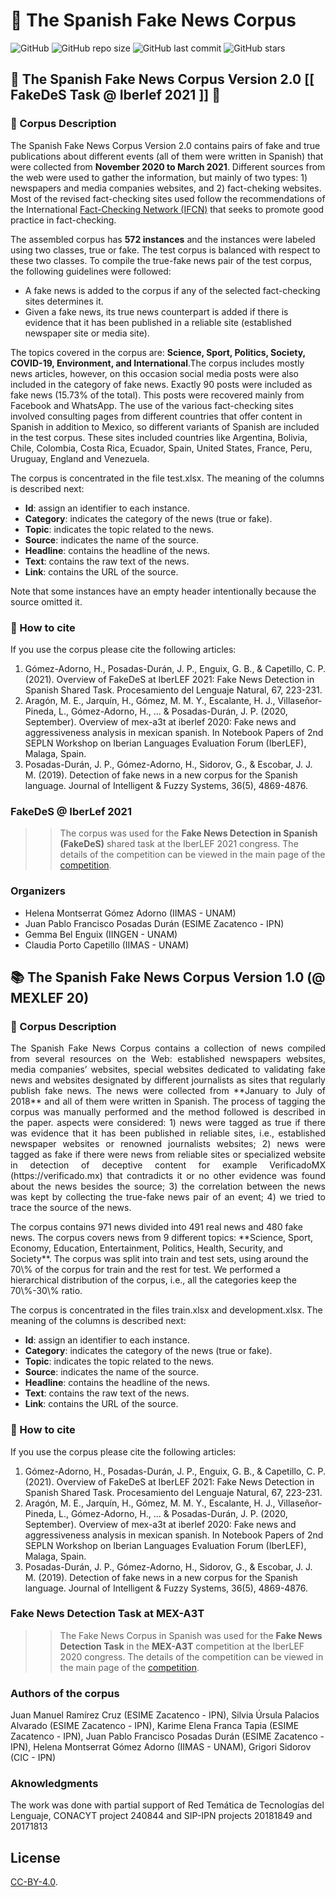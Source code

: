 # :newspaper: The Spanish Fake News Corpus
![GitHub](https://img.shields.io/github/license/jpposadas/FakeNewsCorpusSpanish)
![GitHub repo size](https://img.shields.io/github/repo-size/jpposadas/FakeNewsCorpusSpanish)
![GitHub last commit](https://img.shields.io/github/last-commit/jpposadas/FakeNewsCorpusSpanish)
![GitHub stars](https://img.shields.io/github/stars/jpposadas/FakeNewsCorpusSpanish)


## :loudspeaker: The Spanish Fake News Corpus Version 2.0 [[ FakeDeS Task @ Iberlef 2021 ]] :metal:
 
### :page_facing_up: Corpus Description
The Spanish Fake News Corpus Version 2.0 contains pairs of fake and true publications about different events (all of them were written in Spanish) that were collected from **November 2020 to March 2021**. Different sources from the web were used to gather the information, but mainly of two types: 1) newspapers and media companies websites, and 2) fact-cheking websites. Most of the revised fact-checking sites used follow the recommendations of the International [Fact-Checking Network (IFCN)](https://ifcncodeofprinciples.poynter.org/) that seeks to promote good practice in fact-checking.
  
The assembled corpus has **572 instances** and the instances were labeled using two classes, true or fake. The test corpus is balanced with respect to these two classes. To compile the true-fake news pair of the test corpus, the following guidelines were followed:
- A fake news is added to the corpus if any of the selected fact-checking sites determines it.
- Given a fake news, its true news counterpart is added if there is evidence that it has been published in a reliable site (established newspaper site or media site).

The topics covered in the corpus are: **Science, Sport, Politics, Society, COVID-19, Environment, and International**.The corpus includes mostly news articles, however, on this occasion social media posts were also included in the category of fake news. Exactly 90 posts were included as fake news (15.73\% of the total). This posts were recovered mainly from Facebook and WhatsApp. The use of the various fact-checking sites involved consulting pages from different countries that offer content in Spanish in addition to Mexico, so different variants of Spanish are included in the test corpus. These sites included countries like Argentina, Bolivia, Chile, Colombia, Costa Rica, Ecuador, Spain, United States, France, Peru, Uruguay, England and Venezuela.

The corpus is concentrated in the file test.xlsx. The meaning of the columns is described next:
<ul>
  <li><b>Id</b>: assign an identifier to each instance.</li>
  <li><b>Category</b>: indicates the category of the news (true or fake).</li>
  <li><b>Topic</b>: indicates the topic related to the news.</li>
  <li><b>Source</b>: indicates the name of the source.</li>
  <li><b>Headline</b>: contains the headline of the news.</li>
  <li><b>Text</b>: contains the raw text of the news.</li>
  <li><b>Link</b>: contains the URL of the source.</li>
</ul>

Note that some instances have an empty header intentionally because the source omitted it.

### :pencil: How to cite
If you use the corpus please cite the following articles:

1) Gómez-Adorno, H., Posadas-Durán, J. P., Enguix, G. B., & Capetillo, C. P. (2021). Overview of FakeDeS at IberLEF 2021: Fake News Detection in Spanish Shared Task. Procesamiento del Lenguaje Natural, 67, 223-231.
2) Aragón, M. E., Jarquín, H., Gómez, M. M. Y., Escalante, H. J., Villaseñor-Pineda, L., Gómez-Adorno, H., ... & Posadas-Durán, J. P. (2020, September). Overview of mex-a3t at iberlef 2020: Fake news and aggressiveness analysis in mexican spanish. In Notebook Papers of 2nd SEPLN Workshop on Iberian Languages Evaluation Forum (IberLEF), Malaga, Spain.
3) Posadas-Durán, J. P., Gómez-Adorno, H., Sidorov, G., & Escobar, J. J. M. (2019). Detection of fake news in a new corpus for the Spanish language. Journal of Intelligent & Fuzzy Systems, 36(5), 4869-4876.


### FakeDeS @ IberLef 2021 
>> The corpus was used for the **Fake News Detection in Spanish (FakeDeS)** shared task at the IberLEF 2021 congress. The details of the competition can be viewed in the main page of the [competition](https://sites.google.com/view/fakedes).

### Organizers
- Helena Montserrat Gómez Adorno (IIMAS - UNAM)
- Juan Pablo Francisco Posadas Durán (ESIME Zacatenco - IPN)
- Gemma Bel Enguix (IINGEN - UNAM)
- Claudia Porto Capetillo (IIMAS - UNAM)

## :books: The Spanish Fake News Corpus Version 1.0 (@ MEXLEF 20)
### :page_facing_up: Corpus Description
<p style='text-align: justify;'>
The Spanish Fake News Corpus contains a collection of news compiled from several resources on the Web: established newspapers websites, media companies’ websites, special websites dedicated to validating fake news and websites designated by different journalists as sites that regularly publish fake news. The news were collected from **January to July of 2018** and all of them were written in Spanish. The process of tagging the corpus was manually performed and the method followed is described in the paper.
aspects were considered: 1) news were tagged as true if there was evidence that it has been published in reliable sites, i.e., established newspaper websites or renowned journalists websites; 2) news were tagged as fake if there were news from reliable sites or specialized website in detection of deceptive content for example VerificadoMX (https://verificado.mx)  that contradicts it or no other evidence was found about the news besides the source; 3) the correlation between the news was kept by collecting the true-fake news pair of an event; 4) we tried to trace the source of the news.
</p>
The corpus contains 971 news divided into 491 real news and 480 fake news. The corpus covers news from 9 different topics: **Science, Sport, Economy, Education, Entertainment, Politics, Health, Security, and Society**. The corpus was split into train and test sets, using around the 70\% of the corpus for train and the rest for test. We performed a hierarchical distribution of the corpus, i.e., all the categories keep the 70\%-30\% ratio.

The corpus is concentrated in the files train.xlsx and development.xlsx. The meaning of the columns is described next:
<ul>
  <li><b>Id</b>: assign an identifier to each instance.</li>
  <li><b>Category</b>: indicates the category of the news (true or fake).</li>
  <li><b>Topic</b>: indicates the topic related to the news.</li>
  <li><b>Source</b>: indicates the name of the source.</li>
  <li><b>Headline</b>: contains the headline of the news.</li>
  <li><b>Text</b>: contains the raw text of the news.</li>
  <li><b>Link</b>: contains the URL of the source.</li>
</ul>

### :pencil: How to cite
If you use the corpus please cite the following articles:

1) Gómez-Adorno, H., Posadas-Durán, J. P., Enguix, G. B., & Capetillo, C. P. (2021). Overview of FakeDeS at IberLEF 2021: Fake News Detection in Spanish Shared Task. Procesamiento del Lenguaje Natural, 67, 223-231.
2) Aragón, M. E., Jarquín, H., Gómez, M. M. Y., Escalante, H. J., Villaseñor-Pineda, L., Gómez-Adorno, H., ... & Posadas-Durán, J. P. (2020, September). Overview of mex-a3t at iberlef 2020: Fake news and aggressiveness analysis in mexican spanish. In Notebook Papers of 2nd SEPLN Workshop on Iberian Languages Evaluation Forum (IberLEF), Malaga, Spain.
3) Posadas-Durán, J. P., Gómez-Adorno, H., Sidorov, G., & Escobar, J. J. M. (2019). Detection of fake news in a new corpus for the Spanish language. Journal of Intelligent & Fuzzy Systems, 36(5), 4869-4876.

### Fake News Detection Task at MEX-A3T 
>> The Fake News Corpus in Spanish was used for the **Fake News Detection Task** in the **MEX-A3T** competition at the IberLEF 2020 congress. The details of the competition can be viewed in the main page of the [competition](https://sites.google.com/view/mex-a3t/).

### Authors of the corpus
Juan Manuel Ramírez Cruz (ESIME Zacatenco - IPN), Silvia Úrsula Palacios Alvarado (ESIME Zacatenco - IPN), Karime Elena Franca Tapia (ESIME Zacatenco - IPN), Juan Pablo Francisco Posadas Durán (ESIME Zacatenco - IPN), Helena Montserrat Gómez Adorno (IIMAS - UNAM), Grigori Sidorov (CIC - IPN)

### Aknowledgments
The work was done with partial support of Red Temática de Tecnologías del Lenguaje,  CONACYT project 240844 and SIP-IPN projects 20181849 and 20171813
## License
[CC-BY-4.0](https://choosealicense.com/licenses/cc-by-4.0/).

